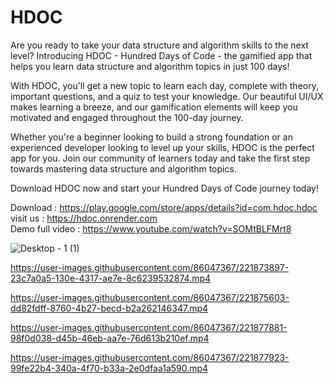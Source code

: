 # HDOC

Are you ready to take your data structure and algorithm skills to the next level? Introducing HDOC - Hundred Days of Code - the gamified app that helps you learn data structure and algorithm topics in just 100 days!

With HDOC, you'll get a new topic to learn each day, complete with theory, important questions, and a quiz to test your knowledge. Our beautiful UI/UX makes learning a breeze, and our gamification elements will keep you motivated and engaged throughout the 100-day journey.

Whether you're a beginner looking to build a strong foundation or an experienced developer looking to level up your skills, HDOC is the perfect app for you. Join our community of learners today and take the first step towards mastering data structure and algorithm topics.

Download HDOC now and start your Hundred Days of Code journey today!<br>

Download : https://play.google.com/store/apps/details?id=com.hdoc.hdoc
visit us : https://hdoc.onrender.com<br>
Demo full video : https://www.youtube.com/watch?v=SOMtBLFMrt8<br>

![Desktop - 1 (1)](https://github.com/Sumitmaithani/HDOC/assets/86047367/095e88c9-e663-4027-a503-1dcc9dc6ebfd)

https://user-images.githubusercontent.com/86047367/221873897-23c7a0a5-130e-4317-ae7e-8c6239532874.mp4

https://user-images.githubusercontent.com/86047367/221875603-dd82fdff-8760-4b27-becd-b2a262146347.mp4

https://user-images.githubusercontent.com/86047367/221877881-98f0d038-d45b-46eb-aa7e-76d613b210ef.mp4

https://user-images.githubusercontent.com/86047367/221877923-99fe22b4-340a-4f70-b33a-2e0dfaa1a590.mp4


